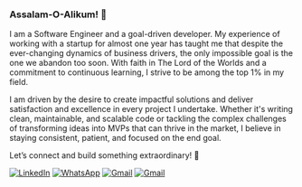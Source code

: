 ### Assalam-O-Alikum! 🙂

I am a Software Engineer and a goal-driven developer. My experience of working with a startup for almost one year has taught me that despite the ever-changing dynamics of business drivers, the only impossible goal is the one we abandon too soon. With faith in The Lord of the Worlds and a commitment to continuous learning, I strive to be among the top 1% in my field.  

I am driven by the desire to create impactful solutions and deliver satisfaction and excellence in every project I undertake. Whether it's writing clean, maintainable, and scalable code or tackling the complex challenges of transforming ideas into MVPs that can thrive in the market, I believe in staying consistent, patient, and focused on the end goal.  

Let’s connect and build something extraordinary! 🤝

[![LinkedIn](https://img.shields.io/badge/LinkedIn-blue)](https://www.linkedin.com/in/mian-muhammad-waleed-asif-82083a240/)
[![WhatsApp](https://img.shields.io/badge/Whats_App-%230CC143)](https://wa.me/923201051955)
[![Gmail](https://img.shields.io/badge/Gmail-red)](https://mail.google.com/mail/?view=cm&to=waleedasif900@gmail.com)
[![Gmail](https://img.shields.io/badge/Gmail_Mobile-red)](mailto:waleedasif900@gmail.com)

